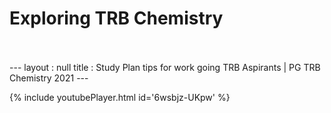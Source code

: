 <h1>Exploring TRB Chemistry</h1><br><br>---
layout : null
title : Study Plan tips for work going TRB Aspirants | PG TRB Chemistry 2021
---

{% include youtubePlayer.html id='6wsbjz-UKpw' %}<br>